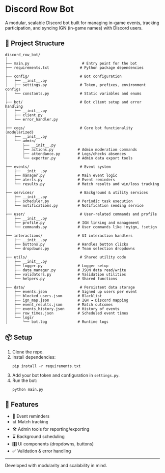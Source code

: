 # Discord Row Bot

A modular, scalable Discord bot built for managing in-game events, tracking participation, and syncing IGN (in-game names) with Discord users.

## 🧱 Project Structure

```
discord_row_bot/
│
├── main.py                        # Entry point for the bot
├── requirements.txt              # Python package dependencies
│
├── config/                       # Bot configuration
│   ├── __init__.py
│   ├── settings.py               # Token, prefixes, environment configs
│   └── constants.py              # Static variables and enums
│
├── bot/                          # Bot client setup and error handling
│   ├── __init__.py
│   ├── client.py
│   └── error_handler.py
│
├── cogs/                         # Core bot functionality (modularized)
│   ├── __init__.py
│   └── admin/
│       ├── __init__.py
│       ├── actions.py           # Admin moderation commands
│       ├── attendance.py        # Logs/checks absences
│       └── exporter.py          # Admin data export tools
│
├── events/                       # Event system
│   ├── __init__.py
│   ├── manager.py               # Main event logic
│   ├── alerts.py                # Event reminders
│   └── results.py               # Match results and win/loss tracking
│
├── services/                     # Background & utility services
│   ├── __init__.py
│   ├── scheduler.py             # Periodic task execution
│   └── notifications.py         # Notification sending service
│
├── user/                         # User-related commands and profile
│   ├── __init__.py
│   ├── profile.py               # IGN linking and management
│   └── commands.py              # User commands like !myign, !setign
│
├── interactions/                # UI interaction handlers
│   ├── __init__.py
│   ├── buttons.py               # Handles button clicks
│   └── dropdowns.py             # Team selection dropdowns
│
├── utils/                        # Shared utility code
│   ├── __init__.py
│   ├── logger.py                # Logger setup
│   ├── data_manager.py          # JSON data read/write
│   ├── validators.py            # Validation utilities
│   └── helpers.py               # Shared functions
│
├── data/                         # Persistent data storage
│   ├── events.json              # Signed up users per event
│   ├── blocked_users.json       # Blacklist
│   ├── ign_map.json             # IGN → Discord mapping
│   ├── event_results.json       # Match outcomes
│   ├── events_history.json      # History of events
│   ├── row_times.json           # Scheduled event times
│   └── logs/
│       └── bot.log              # Runtime logs
```

## 📦 Setup

1. Clone the repo.
2. Install dependencies:
   ```
   pip install -r requirements.txt
   ```
3. Add your bot token and configuration in `settings.py`.
4. Run the bot:
   ```
   python main.py
   ```

## 🧩 Features

- 🔔 Event reminders
- 📊 Match tracking
- 🛠️ Admin tools for reporting/exporting
- ⌛ Background scheduling
- 🎛️ UI components (dropdowns, buttons)
- ✅ Validation & error handling

---

Developed with modularity and scalability in mind.
